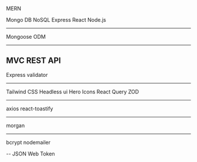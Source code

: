 MERN

Mongo DB NoSQL
Express
React
Node.js

---
Mongoose ODM

---
MVC 
REST API
---
Express validator

---
Tailwind CSS
Headless ui
Hero Icons
React Query
ZOD

---
axios
react-toastify

---
morgan

---
bcrypt
nodemailer

--
JSON Web Token